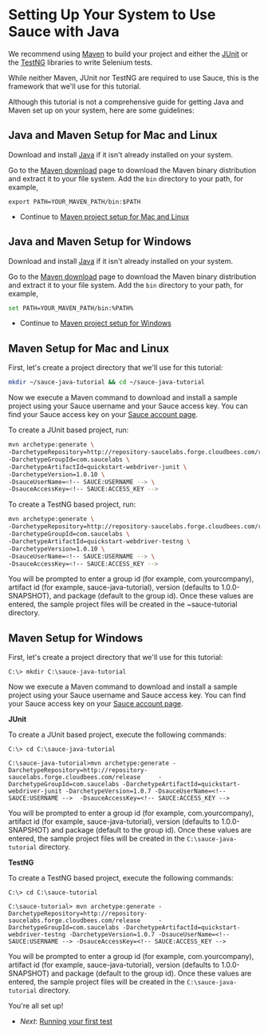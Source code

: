 Setting Up Your System to Use Sauce with Java
=====

We recommend using [Maven](http://maven.apache.org) to build your project and either the [JUnit](http://www.junit.org) or the [TestNG](http://www.testng.org) libraries to write Selenium tests. 

While neither Maven, JUnit nor TestNG are required
to use Sauce, this is the framework that we'll use for this tutorial.

Although this tutorial is not a comprehensive guide for getting Java and Maven set up on
your system, here are some guidelines:

<!-- SAUCE:BEGIN_PLATFORM:MAC|LINUX -->
Java and Maven Setup for Mac and Linux
---

Download and install [Java](http://www.java.com/en/download/index.jsp) if it isn't already installed on your system.

Go to the [Maven download](http://maven.apache.org/download.html) page to download the Maven binary distribution and extract it to your file system.  Add the `bin` directory to your path, for example, 

	export PATH=YOUR_MAVEN_PATH/bin:$PATH

* Continue to [Maven project setup for Mac and Linux](#maven_mac)

<!-- SAUCE:END_PLATFORM -->

<!-- SAUCE:BEGIN_PLATFORM:WIN -->
Java and Maven Setup for Windows
---

Download and install [Java](http://www.java.com/en/download/index.jsp) if it isn't already installed on your system.

Go to the [Maven download](http://maven.apache.org/download.html) page to download the Maven binary distribution and extract it to your file system.  Add the `bin` directory to your path, for example, 

```bash
set PATH=YOUR_MAVEN_PATH/bin:%PATH%
```

* Continue to [Maven project setup for Windows](#maven_win)

<!-- SAUCE:END_PLATFORM -->

<!-- SAUCE:BEGIN_PLATFORM:MAC|LINUX -->
<a id="maven_mac"></a><a id="maven_linux"></a>Maven Setup for Mac and Linux
---
First, let's create a project directory that we'll use for this tutorial:

```bash
mkdir ~/sauce-java-tutorial && cd ~/sauce-java-tutorial
```

Now we execute a Maven command to download and install a sample project using your Sauce username and your Sauce access key. You can
find your Sauce access key on your [Sauce account page](https://saucelabs.com/account).

<!-- SAUCE:LOGIN -->

To create a JUnit based project, run:

```bash
mvn archetype:generate \
-DarchetypeRepository=http://repository-saucelabs.forge.cloudbees.com/release \
-DarchetypeGroupId=com.saucelabs \
-DarchetypeArtifactId=quickstart-webdriver-junit \
-DarchetypeVersion=1.0.10 \
-DsauceUserName=<!-- SAUCE:USERNAME --> \
-DsauceAccessKey=<!-- SAUCE:ACCESS_KEY -->
```

To create a TestNG based project, run:
	
```bash
mvn archetype:generate \
-DarchetypeRepository=http://repository-saucelabs.forge.cloudbees.com/release \
-DarchetypeGroupId=com.saucelabs \
-DarchetypeArtifactId=quickstart-webdriver-testng \
-DarchetypeVersion=1.0.10 \
-DsauceUserName=<!-- SAUCE:USERNAME --> \
-DsauceAccessKey=<!-- SAUCE:ACCESS_KEY -->
```

You will be prompted to enter a group id (for example, com.yourcompany), artifact id (for example, sauce-java-tutorial), version (defaults to 1.0.0-SNAPSHOT), and package (default to the group id).  Once these values are entered, the sample project files will be created in the ~sauce-tutorial directory.

<!-- SAUCE:END_PLATFORM -->

<!-- SAUCE:BEGIN_PLATFORM:WIN -->
<a id="maven_win"></a>Maven Setup for Windows
---
First, let's create a project directory that we'll use for this tutorial:

    C:\> mkdir C:\sauce-java-tutorial

Now we execute a Maven command to download and install a sample project using your Sauce username and Sauce access key. You can
find your Sauce access key on your [Sauce account page](https://saucelabs.com/account).

**JUnit**

To create a JUnit based project, execute the following commands:

	C:\> cd C:\sauce-java-tutorial

	C:\sauce-java-tutorial>mvn archetype:generate -DarchetypeRepository=http://repository-saucelabs.forge.cloudbees.com/release 	-DarchetypeGroupId=com.saucelabs -DarchetypeArtifactId=quickstart-webdriver-junit -DarchetypeVersion=1.0.7 -DsauceUserName=<!-- SAUCE:USERNAME --> 	-DsauceAccessKey=<!-- SAUCE:ACCESS_KEY -->

You will be prompted to enter a group id (for example, com.yourcompany), artifact id (for example, sauce-java-tutorial), version (defaults to 1.0.0-SNAPSHOT) and package (default to the group id).  Once these values are entered, the sample project files will be created in the `C:\sauce-java-tutorial` directory.

**TestNG**

To create a TestNG based project, execute the following commands:
	
	C:\> cd C:\sauce-tutorial

	C:\sauce-tutorial> mvn archetype:generate -DarchetypeRepository=http://repository-saucelabs.forge.cloudbees.com/release 	-DarchetypeGroupId=com.saucelabs -DarchetypeArtifactId=quickstart-webdriver-testng -DarchetypeVersion=1.0.7	-DsauceUserName=<!-- SAUCE:USERNAME -->	-DsauceAccessKey=<!-- SAUCE:ACCESS_KEY -->

You will be prompted to enter a group id (for example, com.yourcompany), artifact id (for example, sauce-java-tutorial), version (defaults to 1.0.0-SNAPSHOT) and package (default to the group id).  Once these values are entered, the sample project files will be created in the `C:\sauce-java-tutorial` directory.

<!-- SAUCE:END_PLATFORM -->

You're all set up!

* _Next_: [Running your first test](##03-First-Test.md##)